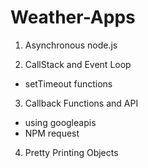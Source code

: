 # Weather-Apps

1. Asynchronous node.js

2.  CallStack and Event Loop
*  setTimeout functions

3.  Callback Functions and API
*  using googleapis
 *  NPM request
4. Pretty Printing Objects
